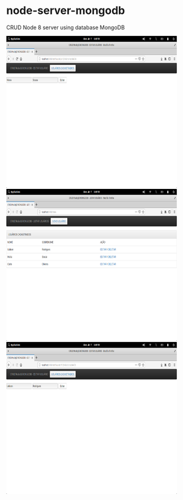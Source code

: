 # node-server-mongodb
CRUD Node 8 server using database MongoDB

 <img src="https://github.com/ualison/node-server-mongodb/blob/master/screenshots/Screen1.png" alt="Screenshot 1" height="400" width="450">
  <img src="https://github.com/ualison/node-server-mongodb/blob/master/screenshots/Screen2.png" alt="Screenshot 1" height="400" width="450"> 
   <img src="https://github.com/ualison/node-server-mongodb/blob/master/screenshots/Screen3.png" alt="Screenshot 1" height="400" width="450"> 
